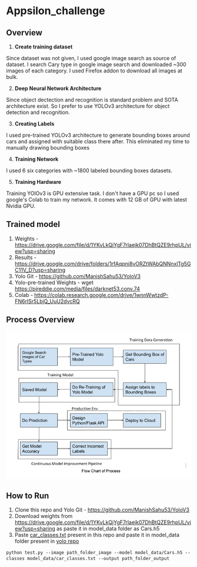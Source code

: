 # Appsilon_challenge
## Overview
1. **Create training dataset**

Since dataset was not given, I used google image search as source of dataset. I search Cary type in google image search and downloaded ~300 images of each category. I used Firefox addon to download all images at bulk.

2. **Deep Neural Network Architecture**

Since object dectection and recognition is standard problem and SOTA architecture exist. So I prefer to use YOLOv3 architecture for object detection and recognition.

3. **Creating Labels**

I used pre-trained YOLOv3 architecture to generate bounding boxes around cars and assigned with suitable class there after. This eliminated my time to manually drawing bounding boxes

4. **Training Network**

I used 6 six categories with ~1800 labeled bounding boxes datasets.

5. **Training Hardware**

Training YOlOv3 is GPU extensive task. I don't have a GPU pc so I used google's Colab to train my network. It comes with 12 GB of GPU with latest Nvidia GPU.


## Trained model
1. Weights - https://drive.google.com/file/d/1YKvLkQjYgF7rlaejk07DhBtQZE9rhpUL/view?usp=sharing
2. Results - https://drive.google.com/drive/folders/1rfAqpni8vORZtWAbQNNnxlTg5GC11V_D?usp=sharing
3. Yolo Git - https://github.com/ManishSahu53/YoloV3
4. Yolo-pre-trained Weights - wget https://pjreddie.com/media/files/darknet53.conv.74
5. Colab - https://colab.research.google.com/drive/1wnnWwtzdP-FN6rlSr5LbjQ_UuU2dvcRQ

## Process Overview
![Process Overview](https://github.com/ManishSahu53/Appsilon_challenge/blob/master/Process%20Overview.png)
## How to Run
1. Clone this repo and Yolo Git - https://github.com/ManishSahu53/YoloV3
2. Download weights from https://drive.google.com/file/d/1YKvLkQjYgF7rlaejk07DhBtQZE9rhpUL/view?usp=sharing as paste it in model_data folder as Cars.h5
3. Paste [car_classes.txt](https://github.com/ManishSahu53/Appsilon_challenge/blob/master/car_classes.txt) present in this repo and paste it in model_data folder present in [yolo repo](https://github.com/ManishSahu53/YoloV3)

```
python test.py --image path_folder_image --model model_data/Cars.h5 --classes model_data/car_classes.txt --output path_folder_output
```
